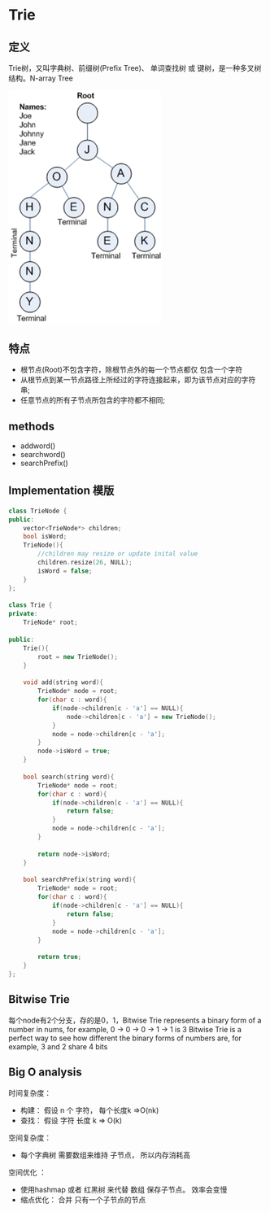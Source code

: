 # Trie
## 定义
Trie树，又叫字典树、前缀树(Prefix Tree)、 单词查找树 或 键树，是一种多叉树结构。N-array Tree

<img src="../assets/trie.png" width="300" />

## 特点
- 根节点(Root)不包含字符，除根节点外的每一个节点都仅 包含一个字符
- 从根节点到某一节点路径上所经过的字符连接起来，即为该节点对应的字符串;
- 任意节点的所有子节点所包含的字符都不相同;

## methods
- addword()
- searchword()
- searchPrefix()

## Implementation 模版
```c++
class TrieNode {
public:
    vector<TrieNode*> children;
    bool isWord;
    TrieNode(){
        //children may resize or update inital value
        children.resize(26, NULL);
        isWord = false;
    }
};

class Trie {
private:
    TrieNode* root;

public:
    Trie(){
        root = new TrieNode();
    }

    void add(string word){
        TrieNode* node = root;
        for(char c : word){
            if(node->children[c - 'a'] == NULL){
                node->children[c - 'a'] = new TrieNode();
            }
            node = node->children[c - 'a'];
        }
        node->isWord = true;
    }

    bool search(string word){
        TrieNode* node = root;
        for(char c : word){
            if(node->children[c - 'a'] == NULL){
                return false;
            }
            node = node->children[c - 'a'];
        }

        return node->isWord;
    }

    bool searchPrefix(string word){
        TrieNode* node = root;
        for(char c : word){
            if(node->children[c - 'a'] == NULL){
                return false;
            }
            node = node->children[c - 'a'];
        }

        return true;
    }
};
```


## Bitwise Trie
每个node有2个分支，存的是0，1，Bitwise Trie represents a binary form of a number in nums, for example, 0 -> 0 -> 0 -> 1 -> 1 is 3
Bitwise Trie is a perfect way to see how different the binary forms of numbers are, for example, 3 and 2 share 4 bits

## Big O analysis
时间复杂度：
- 构建： 假设 n 个 字符， 每个长度k =>O(nk)
- 查找： 假设 字符 长度 k => O(k)

空间复杂度：
- 每个字典树 需要数组来维持 子节点， 所以内存消耗高

空间优化 ： 
- 使用hashmap 或者 红黑树 来代替 数组 保存子节点。 效率会变慢
- 缩点优化： 合并 只有一个子节点的节点